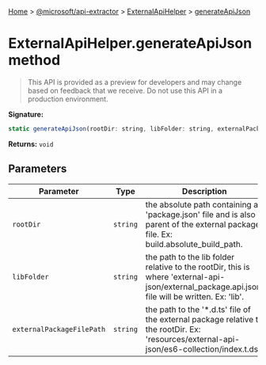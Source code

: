 [Home](./index) &gt; [@microsoft/api-extractor](./api-extractor.md) &gt; [ExternalApiHelper](./api-extractor.externalapihelper.md) &gt; [generateApiJson](./api-extractor.externalapihelper.generateapijson.md)

# ExternalApiHelper.generateApiJson method

> This API is provided as a preview for developers and may change based on feedback that we receive. Do not use this API in a production environment.


**Signature:**
```javascript
static generateApiJson(rootDir: string, libFolder: string, externalPackageFilePath: string): void;
```
**Returns:** `void`

## Parameters

|  Parameter | Type | Description |
|  --- | --- | --- |
|  `rootDir` | `string` | the absolute path containing a 'package.json' file and is also a parent of the external package file. Ex: build.absolute\_build\_path. |
|  `libFolder` | `string` | the path to the lib folder relative to the rootDir, this is where 'external-api-json/external\_package.api.json' file will be written. Ex: 'lib'. |
|  `externalPackageFilePath` | `string` | the path to the '\*.d.ts' file of the external package relative to the rootDir. Ex: 'resources/external-api-json/es6-collection/index.t.ds' |

